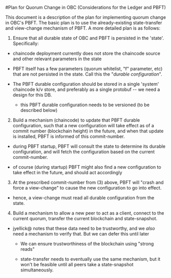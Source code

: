 
#Plan for Quorum Change in OBC (Considerations for the Ledger and PBFT)

This document is a description of the plan for implementing quorum
change in OBC's PBFT.  The basic plan is to use the already-existing
state-transfer and view-change mechanism of PBFT.  A more detailed
plan is as follows:

1. Ensure that all durable state of OBC and PBFT is persisted in the
'state'.  Specifically:

  * chaincode deployment currently does not store the chaincode source
    and other relevant parameters in the state

  * PBFT itself has a few parameters (quorum whitelist, "f" parameter,
    etc) that are not persisted in the state.  Call this the "_durable
    configuration_".

  * The PBFT durable configuration should be stored in a single
    'system' chaincode k/v store, and preferably as a single protobuf
    -- we need a design for this DB.

    * this PBFT durable configuration needs to be versioned (to be
      described below)

2. Build a mechanism (chaincode) to update that PBFT durable
configuration, such that a new configuration will take effect as of a
commit number (blockchain height) in the future, and when that update
is installed, PBFT is informed of this commit-number.

  * during PBFT startup, PBFT will consult the state to determine its
    durable configuration, and will fetch the configuration based on
    the current commit-number.

  * of course (during startup) PBFT might also find a new
    configuration to take effect in the future, and should act
    accordingly

3. At the prescribed commit-number from (3) above, PBFT will "crash
and force a view-change" to cause the new configuration to go into
effect.

  * hence, a view-change must read all durable configuration from the
    state.

4. Build a mechanism to allow a new peer to act as a client, connect
to the current quorum, transfer the current blockchain and
state-snapshot.

  * jyellick@ notes that these data need to be trustworthy, and we
    _also_ need a mechanism to verify that.  But we can defer this
    until later

    * We can ensure trustworthiness of the blockchain using "strong
      reads"

    * state-transfer needs to eventually use the same mechanism, but
      it won't be feasible until all peers take a state-snapshot
      simultaneously.

